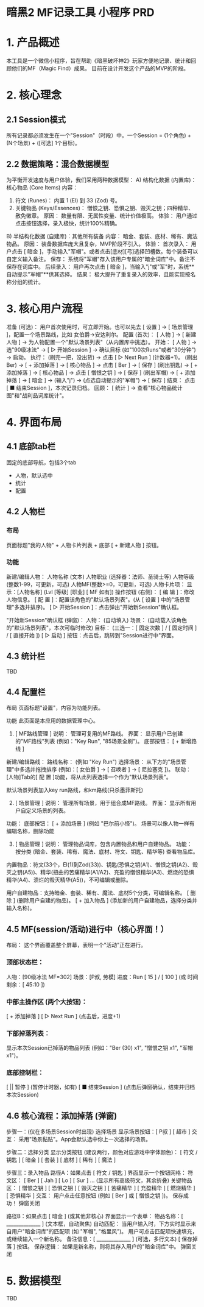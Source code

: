 # 暗黑2 MF记录工具 小程序 PRD

# 1. 产品概述
本工具是一个微信小程序，旨在帮助《暗黑破坏神2》玩家方便地记录、统计和回顾他们的MF（Magic Find）成果。
目前在设计开发这个产品的MVP的阶段。

# 2. 核心理念
## 2.1 Session模式
所有记录都必须发生在一个"Session"（时段）中。一个Session = (1个角色) + (N个场景) + ([可选] 1个目标)。

## 2.2 数据策略：混合数据模型
为平衡开发速度与用户体验，我们采用两种数据模型：
A) 结构化数据 (内置库)：核心物品 (Core Items)
内容：
1. 符文 (Runes)： 内置 1 (El) 到 33 (Zod) 号。
2. 关键物品 (Keys/Essences)： 憎恨之钥、恐惧之钥、毁灭之钥；四种精华、赦免徽章。
原因： 数量有限、无属性变量、统计价值极高。
体验： 用户通过点击按钮选择，录入极快，统计100%精确。

B) 半结构化数据 (自建库)：其他所有装备
内容： 暗金、套装、底材、稀有、魔法物品。
原因： 装备数据库庞大且复杂，MVP阶段不引入。
体验：
首次录入： 用户点击 [ 暗金 ]，手动输入"军帽"。或者点击[底材][弓]选择凹槽数。每个装备可以自定义输入备注。
保存： 系统将"军帽"存入该用户专属的"暗金词库"中。备注不保存在词库中。
后续录入： 用户再次点击 [ 暗金 ]，当输入"j"或"军"时，系统**自动提示"军帽"**供其选择。
结果： 极大提升了重复录入的效率，且能实现按名称分组的统计。

# 3. 核心用户流程
准备 (可选)： 用户首次使用时，可立即开始。也可以先去 [ 设置 ] -> [ 场景管理 ]，配置一个场景路线，比如 女伯爵->安达利尔。
配置 (首次)： [ 人物 ] -> [ 新建人物 ] -> 为人物配置一个"默认场景列表"（从内置库中挑选）。
开始： [ 人物 ] -> 选"90级冰法" -> [ ▷ 开始Session ] -> 确认目标 (如"100次Runs"或者"30分钟") -> 启动。
执行：
(刷完一把，没出货) -> 点击 [ ▷ Next Run ] (计数器+1)。
(刷出Ber) -> [ + 添加掉落 ] -> [ 核心物品 ] -> 点击 [ Ber ] -> [ 保存 ]
(刷出钥匙) -> [ + 添加掉落 ] -> [ 核心物品 ] -> 点击 [ 憎恨之钥 ] -> [ 保存 ]
(刷出军帽) -> [ + 添加掉落 ] -> [ 暗金 ] -> (输入"j") -> (点选自动提示的"军帽") -> [ 保存 ]
结束： 点击 [ ■ 结束Session ]，本次记录归档。
回顾： [ 统计 ] -> 查看"核心物品统计图"和"战利品词库统计"。

# 4. 界面布局
## 4.1 底部tab栏
固定的底部导航，包括3个tab
- 人物，默认选中
- 统计
- 配置

## 4.2 人物栏
### 布局
页面标题"我的人物" + 人物卡片列表 + 底部 [ + 新建人物 ] 按钮。

### 功能
新建/编辑人物：
人物名称 (文本)
人物职业 (选择器：法师、圣骑士等)
人物等级 (整数1-99，可更新，可选)
人物MF(整数>=0，可更新，可选)
人物卡片项：
显示：[人物名称] (Lvl [等级] [职业] [ MF 如有])
操作按钮 (右侧)：
[ 编 辑 ]：修改人物信息。
[ 配 置 ]：配置该角色的"默认场景列表"。(从 [ 设置 ] 中的"场景管理"多选并排序)。
[ ▷ 开始Session ]：点击弹出"开始新Session"确认框。

"开始新Session"确认框 (弹窗)：
人物： (自动填入)
场景： (自动载入该角色的"默认场景列表"，本次可临时修改)
目标： (三选一：[ 固定次数 ] / [ 固定时间 ] / [ 直接开始 ])
[ ▷ 启动 ] 按钮：点击后，跳转到"Session进行中"界面。

## 4.3 统计栏
TBD

## 4.4 配置栏
布局
页面标题"设置"，内容为功能列表。

功能
此页面是本应用的数据管理中心。

1. [ MF路线管理 ]
说明： 管理可复用的MF路线。
界面： 显示用户已创建的"MF路线"列表 (例如："Key Run", "85场景全刷")。
底部按钮： [ + 新增路线 ]

新建/编辑路线：
路线名称： (例如 "Key Run")
选择场景： 从下方的"场景管理"中多选并拖拽排序 (例如：[ 女伯爵 ] -> [ 召唤者 ] -> [ 尼拉塞克 ])。
联动： [人物]Tab的[ 配 置 ]功能，将从此列表选择一个作为"默认场景列表"。

默认场景列表加入key run路线，和km路线(只杀墨菲斯托)

2. [ 场景管理 ]
说明： 管理所有场景，用于组合成MF路线。
界面： 显示所有用户自定义场景的列表。

功能：
底部按钮： [ + 添加场景 ] (例如 "巴尔前小怪")。
场景可以像人物一样有编辑名称，删除功能

3. [ 物品管理 ]
说明： 管理物品词库，包含内置物品和用户自建物品。
功能：
按分类 (暗金、套装、稀有、魔法、底材、符文、钥匙、精华等) 查看物品库。

内置物品：符文(33个，El(1)到Zod(33))、钥匙(恐惧之钥(A1)、憎恨之钥(A2)、毁灭之钥(A5))、精华(扭曲的苦痛精华(A1/A2)、充盈的憎恨精华(A3)、燃烧的恐惧精华(A4)、溃烂的毁灭精华(A5))，不可编辑或删除。

用户自建物品：支持暗金、套装、稀有、魔法、底材5个分类，可编辑名称。
[ 删除 ] (删除用户自建的物品)。
[ + 加入物品 ] (添加新的用户自建物品，选择分类并输入名称)。

## 4.5 MF(session/活动)进行中（核心界面！）
布局： 这个界面覆盖整个屏幕，表明一个"活动"正在进行。
### 顶部状态栏：
人物：[90级冰法 MF=302] 场景：[P叔, 劳模]
进度：Run [ 15 ] / [ 100 ] (或 时间剩余：[ 45:10 ])
### 中部主操作区 (两个大按钮)：
[ + 添加掉落 ]
[ ▷ Next Run ] (点击后，进度+1)
### 下部掉落列表：
显示本次Session已掉落的物品列表 (例如："Ber (30) x1", "憎恨之钥 x1", "军帽 x1")。
### 底部控制栏：
[ || 暂停 ] (暂停计时器，如有)
[ ■ 结束Session ] (点击后弹窗确认，结束并归档本次Session)

## 4.6 核心流程：添加掉落 (弹窗)
步骤一：(仅在多场景Session时出现) 选择场景
显示场景按钮：[ P叔 ] [ 超市 ]
交互： 采用"场景黏贴"。App会默认选中你上一次选择的场景。

步骤二：选择分类
显示分类按钮 (建议两行，颜色对应游戏中字体颜色)：
[ 符文 / 钥匙 ]
[ 暗金 ] [ 套装 ] [ 底材 ] [ 稀有 ] [ 魔法 ]

步骤三：录入物品
路径A：如果点击 [ 符文 / 钥匙 ]
界面显示一个按钮网格：
符文区： [ Ber ] [ Jah ] [ Lo ] [ Sur ] ... (显示所有高级符文，其余折叠)
关键物品区： [ 憎恨之钥 ] [ 恐惧之钥 ] [ 毁灭之钥 ] [ 苦痛精华 ] [ 充盈精华 ] [ 燃烧精华 ] [ 恐惧精华 ]
交互： 用户点击任意按钮 (例如 [ Ber ] 或 [ 憎恨之钥 ])。
保存成功！ 弹窗关闭

路径B：如果点击 [ 暗金 ] (或其他非核心)
界面显示一个表单：
物品名称：[ ______________ ] (文本框，自动聚焦)
自动匹配： 当用户输入时，下方实时显示来自用户"暗金词库"的匹配项 (如 "军帽", "格里风")。
用户可点击匹配项快速填充，或继续输入一个新名称。
备注信息：[ ______________ ] (可选，多行文本)
[ 保存掉落 ] 按钮。
保存逻辑： 如果是新名称，则将其存入用户的"暗金词库"中。
弹窗关闭

# 5. 数据模型
TBD